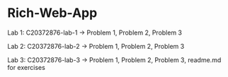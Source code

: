 # Rich-Web-App

Lab 1:
C20372876-lab-1 -> Problem 1, Problem 2, Problem 3

Lab 2:
C20372876-lab-2 -> Problem 1, Problem 2, Problem 3

Lab 3:
C20372876-lab-3 -> Problem 1, Problem 2, Problem 3, readme.md for exercises
